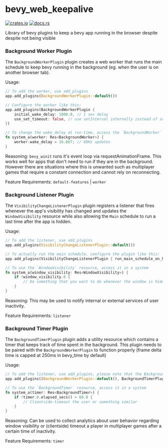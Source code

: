 # bevy_web_keepalive

[![crates.io](https://img.shields.io/crates/v/bevy_web_keepalive)](https://crates.io/crates/bevy_web_keepalive)
[![docs.rs](https://docs.rs/bevy_web_keepalive/badge.svg)](https://docs.rs/bevy_web_keepalive)

Library of bevy plugins to keep a bevy app running in the browser despite despite not being visible

### Background Worker Plugin
The `BackgroundWorkerPlugin` plugin creates a web worker that runs the main schedule to keep bevy running in the background (eg. when the user is on another browser tab).

Usage:
```rs
// To add the worker, use add_plugins
app.add_plugins(BackgroundWorkerPlugin::default())

// Configure the worker like this:
app.add_plugins(BackgroundWorkerPlugin {
    initial_wake_delay: 1000.0, // 1 sec delay
    use_set_timeout: false, // use setInterval internally instead of setTimeout 
})

// To change the wake_delay at run-time, access the `BackgroundWorker` resource in a system
fn system_a(worker: Res<BackgroundWorker>) {
    worker.wake_delay = 16.667; // 60Hz updates
}
```

Reasoning: `bevy_winit` runs it's event loop via requestAnimationFrame. This works well for apps that don't need to run if they are in the background. However there are situations where this is unwanted such as multiplayer games that require a constant connection and cannot rely on reconnecting.

Feature Requirements: `default-features` | `worker` 

### Background Listener Plugin
The `VisibilityChangeListenerPlugin` plugin registers a listener that fires whenever the app's visibility has changed and updates the `WindowVisibility` resource while also allowing the `Main` schedule to run a last time after the app is hidden.

Usage:
```rs
// To add the listener, use add_plugins
app.add_plugins(VisibilityChangeListenerPlugin::default())

// To actually run the main schedule, configure the plugin like this:
app.add_plugins(VisibilityChangeListenerPlugin { run_main_schedule_on_hide: true })

// To use the `WindowVisibility` resource, access it in a system
fn system_a(window_visibility: Res<WindowVisibility>) {
    if !window_visibility.0 {
        // Do something that you want to do whenever the window is hidden
    }
}
```

Reasoning: This may be used to notify internal or external services of user inactivity.

Feature Requirements: `listener`

### Background Timer Plugin
The `BackgroundTimerPlugin` plugin adds a utility resource which contains a timer that keeps track of time spent in the background. This plugin needs to be paired with the `BackgroundWorkerPlugin` to function properly (frame delta time is capped at 250ms in bevy_time by default)

Usage:
```rs
// To add the listener, use add_plugins, please note that the BackgroundWorkerPlugin.initial_wake_delay should be < 250.0 so that we can ensure that the frame delta time won't be capped at 250ms 
app.add_plugins((BackgroundWorkerPlugin::default(), BackgroundTimerPlugin))

// To use the `BackgroundTimer` resource, access it in a system
fn system_a(timer: Res<BackgroundTimer>) {
    if !timer.0.elapsed_secs() > 60.0 {
        // Clientside-timeout the user or something similar
    }
}
```

Reasoning: Can be used to collect analytics about user behavior regarding window visibility or (clientside) timeout a player in multiplayer games after a certain time of inactivity.

Feature Requirements: `timer`
